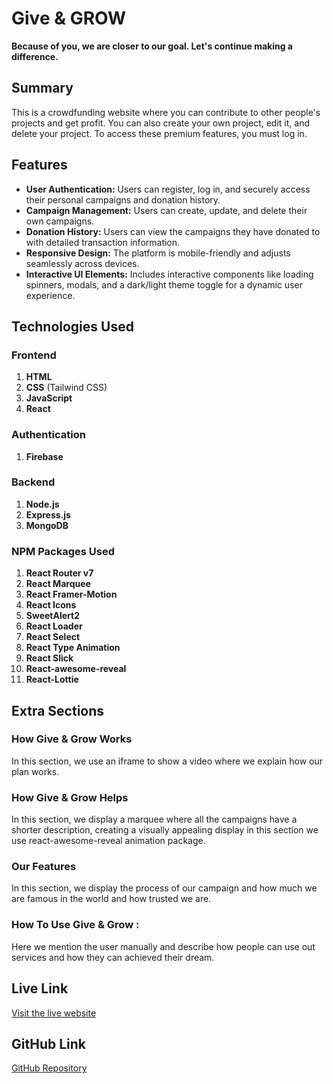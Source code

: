 # Give & GROW

**Because of you, we are closer to our goal. Let's continue making a difference.**

## Summary
This is a crowdfunding website where you can contribute to other people's projects and get profit. You can also create your own project, edit it, and delete your project. To access these premium features, you must log in.

## Features
- **User Authentication:** Users can register, log in, and securely access their personal campaigns and donation history.
- **Campaign Management:** Users can create, update, and delete their own campaigns.
- **Donation History:** Users can view the campaigns they have donated to with detailed transaction information.
- **Responsive Design:** The platform is mobile-friendly and adjusts seamlessly across devices.
- **Interactive UI Elements:** Includes interactive components like loading spinners, modals, and a dark/light theme toggle for a dynamic user experience.

## Technologies Used

### Frontend
1. **HTML**
2. **CSS** (Tailwind CSS)
3. **JavaScript**
4. **React**

### Authentication
1. **Firebase**

### Backend
1. **Node.js**
2. **Express.js**
3. **MongoDB**

### NPM Packages Used
1. **React Router v7**
2. **React Marquee**
3. **React Framer-Motion**
4. **React Icons**
5. **SweetAlert2**
6. **React Loader**
7. **React Select**
8. **React Type Animation**
9. **React Slick**
10. **React-awesome-reveal**
11. **React-Lottie**

## Extra Sections

### How Give & Grow Works
In this section, we use an iframe to show a video where we explain how our plan works.

### How Give & Grow Helps
In this section, we display a marquee where all the campaigns have a shorter description, creating a visually appealing display in this section we use react-awesome-reveal animation package.

### Our Features
In this section, we display the process of our campaign and how much we are famous in the world and how trusted we are.

### How To Use Give & Grow :
Here we mention the user manually and describe how people can use out services and how they can achieved their dream.

## Live Link
[Visit the live website](https://give-n-grow.web.app)

## GitHub Link
[GitHub Repository](https://github.com/programming-hero-web-course2/b10-a10-client-side-ABUNAYEM7)